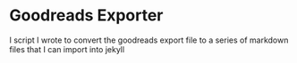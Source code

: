 # Goodreads Exporter

I script I wrote to convert the goodreads export file to a series of markdown files that I can import into jekyll
